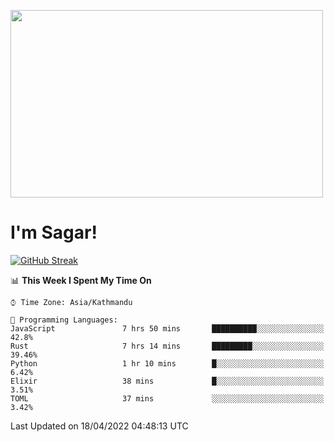 
<img src="https://media.giphy.com/media/3ornk57KwDXf81rjWM/giphy.gif" width="500" height="300" frameBorder="0" class="giphy-embed" allowFullScreen></img>

#   I'm Sagar!
[![GitHub Streak](https://github-readme-streak-stats.herokuapp.com/?user=sgr2848)](https://git.io/streak-stats)
<!--START_SECTION:waka-->
📊 **This Week I Spent My Time On** 

```text
⌚︎ Time Zone: Asia/Kathmandu

💬 Programming Languages: 
JavaScript               7 hrs 50 mins       ██████████░░░░░░░░░░░░░░░   42.8% 
Rust                     7 hrs 14 mins       █████████░░░░░░░░░░░░░░░░   39.46% 
Python                   1 hr 10 mins        █░░░░░░░░░░░░░░░░░░░░░░░░   6.42% 
Elixir                   38 mins             █░░░░░░░░░░░░░░░░░░░░░░░░   3.51% 
TOML                     37 mins             ░░░░░░░░░░░░░░░░░░░░░░░░░   3.42%

```


 Last Updated on 18/04/2022 04:48:13 UTC
<!--END_SECTION:waka-->
